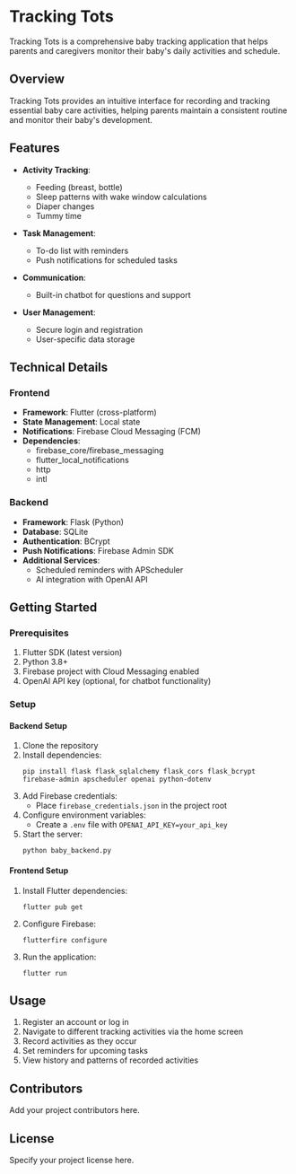 # Tracking Tots

Tracking Tots is a comprehensive baby tracking application that helps parents and caregivers monitor their baby's daily activities and schedule.

## Overview

Tracking Tots provides an intuitive interface for recording and tracking essential baby care activities, helping parents maintain a consistent routine and monitor their baby's development.

## Features

- **Activity Tracking**:
  - Feeding (breast, bottle)
  - Sleep patterns with wake window calculations
  - Diaper changes
  - Tummy time

- **Task Management**:
  - To-do list with reminders
  - Push notifications for scheduled tasks

- **Communication**:
  - Built-in chatbot for questions and support

- **User Management**:
  - Secure login and registration
  - User-specific data storage

## Technical Details

### Frontend
- **Framework**: Flutter (cross-platform)
- **State Management**: Local state
- **Notifications**: Firebase Cloud Messaging (FCM)
- **Dependencies**:
  - firebase_core/firebase_messaging
  - flutter_local_notifications
  - http
  - intl

### Backend
- **Framework**: Flask (Python)
- **Database**: SQLite
- **Authentication**: BCrypt
- **Push Notifications**: Firebase Admin SDK
- **Additional Services**:
  - Scheduled reminders with APScheduler
  - AI integration with OpenAI API

## Getting Started

### Prerequisites
1. Flutter SDK (latest version)
2. Python 3.8+
3. Firebase project with Cloud Messaging enabled
4. OpenAI API key (optional, for chatbot functionality)

### Setup

#### Backend Setup
1. Clone the repository
2. Install dependencies:
   ```
   pip install flask flask_sqlalchemy flask_cors flask_bcrypt firebase-admin apscheduler openai python-dotenv
   ```
3. Add Firebase credentials:
   - Place `firebase_credentials.json` in the project root
4. Configure environment variables:
   - Create a `.env` file with `OPENAI_API_KEY=your_api_key`
5. Start the server:
   ```
   python baby_backend.py
   ```

#### Frontend Setup
1. Install Flutter dependencies:
   ```
   flutter pub get
   ```
2. Configure Firebase:
   ```
   flutterfire configure
   ```
3. Run the application:
   ```
   flutter run
   ```

## Usage

1. Register an account or log in
2. Navigate to different tracking activities via the home screen
3. Record activities as they occur
4. Set reminders for upcoming tasks
5. View history and patterns of recorded activities

## Contributors

Add your project contributors here.

## License

Specify your project license here.
